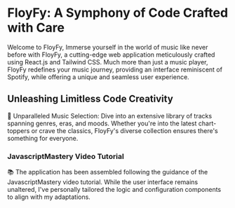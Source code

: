 # FloyFy: A Symphony of Code Crafted with Care

Welcome to FloyFy, Immerse yourself in the world of music like never before with FloyFy, a cutting-edge web application meticulously crafted using React.js and Tailwind CSS. Much more than just a music player, FloyFy redefines your music journey, providing an interface reminiscent of Spotify, while offering a unique and seamless user experience.

## Unleashing Limitless Code Creativity

🎵 Unparalleled Music Selection: Dive into an extensive library of tracks spanning genres, eras, and moods. Whether you're into the latest chart-toppers or crave the classics, FloyFy's diverse collection ensures there's something for everyone.

### JavascriptMastery Video Tutorial

📚 The application has been assembled following the guidance of the JavascriptMastery video tutorial. While the user interface remains unaltered, I've personally tailored the logic and configuration components to align with my adaptations.

